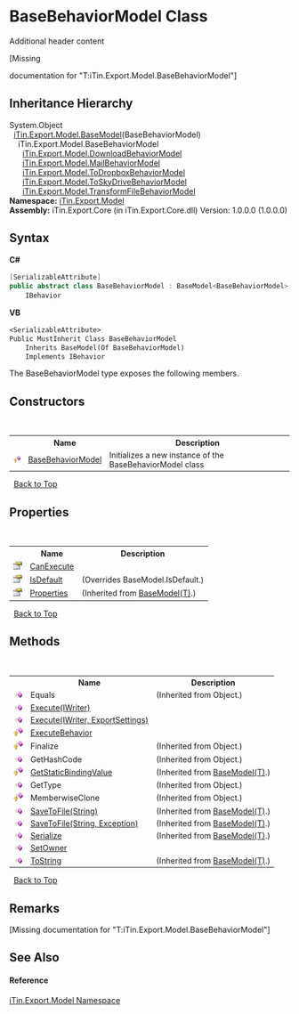 # BaseBehaviorModel Class
Additional header content 

\[Missing <summary> documentation for "T:iTin.Export.Model.BaseBehaviorModel"\]


## Inheritance Hierarchy
System.Object<br />&nbsp;&nbsp;<a href="6632f561-4175-f1f2-939c-ac8b10159529">iTin.Export.Model.BaseModel</a>(BaseBehaviorModel)<br />&nbsp;&nbsp;&nbsp;&nbsp;iTin.Export.Model.BaseBehaviorModel<br />&nbsp;&nbsp;&nbsp;&nbsp;&nbsp;&nbsp;<a href="9c61d0e9-dfab-fdcf-eff7-2e3921ad427c">iTin.Export.Model.DownloadBehaviorModel</a><br />&nbsp;&nbsp;&nbsp;&nbsp;&nbsp;&nbsp;<a href="46c2fd97-c21d-54e8-bb0a-d5358f48ad05">iTin.Export.Model.MailBehaviorModel</a><br />&nbsp;&nbsp;&nbsp;&nbsp;&nbsp;&nbsp;<a href="b97be2bd-34ba-d996-fe65-27163a4b9996">iTin.Export.Model.ToDropboxBehaviorModel</a><br />&nbsp;&nbsp;&nbsp;&nbsp;&nbsp;&nbsp;<a href="a90a5701-411d-5022-3ac6-2927c032340a">iTin.Export.Model.ToSkyDriveBehaviorModel</a><br />&nbsp;&nbsp;&nbsp;&nbsp;&nbsp;&nbsp;<a href="a68db287-f0b1-0ac4-5f2d-5bd8ee3b83c4">iTin.Export.Model.TransformFileBehaviorModel</a><br />
**Namespace:**&nbsp;<a href="ef57ffcc-e95e-b212-5a46-9aa6f5a3511f">iTin.Export.Model</a><br />**Assembly:**&nbsp;iTin.Export.Core (in iTin.Export.Core.dll) Version: 1.0.0.0 (1.0.0.0)

## Syntax

**C#**<br />
``` C#
[SerializableAttribute]
public abstract class BaseBehaviorModel : BaseModel<BaseBehaviorModel>, 
	IBehavior
```

**VB**<br />
``` VB
<SerializableAttribute>
Public MustInherit Class BaseBehaviorModel
	Inherits BaseModel(Of BaseBehaviorModel)
	Implements IBehavior
```

The BaseBehaviorModel type exposes the following members.


## Constructors
&nbsp;<table><tr><th></th><th>Name</th><th>Description</th></tr><tr><td>![Protected method](media/protmethod.gif "Protected method")</td><td><a href="5323ddfb-d4b7-9362-dbd3-7c9e48c43db4">BaseBehaviorModel</a></td><td>
Initializes a new instance of the BaseBehaviorModel class</td></tr></table>&nbsp;
<a href="#basebehaviormodel-class">Back to Top</a>

## Properties
&nbsp;<table><tr><th></th><th>Name</th><th>Description</th></tr><tr><td>![Public property](media/pubproperty.gif "Public property")</td><td><a href="490e87df-0a70-b7d6-1020-b72adfc5e3ed">CanExecute</a></td><td /></tr><tr><td>![Public property](media/pubproperty.gif "Public property")</td><td><a href="97ded36f-00a1-970b-ac0d-96f90390a5ff">IsDefault</a></td><td> (Overrides BaseModel.IsDefault.)</td></tr><tr><td>![Public property](media/pubproperty.gif "Public property")</td><td><a href="7e88785e-5670-4515-defa-d3f60ae16111">Properties</a></td><td> (Inherited from <a href="6632f561-4175-f1f2-939c-ac8b10159529">BaseModel(T)</a>.)</td></tr></table>&nbsp;
<a href="#basebehaviormodel-class">Back to Top</a>

## Methods
&nbsp;<table><tr><th></th><th>Name</th><th>Description</th></tr><tr><td>![Public method](media/pubmethod.gif "Public method")</td><td>Equals</td><td> (Inherited from Object.)</td></tr><tr><td>![Public method](media/pubmethod.gif "Public method")</td><td><a href="8f146636-5f9c-1a5f-1b11-939b55e93949">Execute(IWriter)</a></td><td /></tr><tr><td>![Public method](media/pubmethod.gif "Public method")</td><td><a href="9d56305d-a549-328a-5c31-3836b28cd954">Execute(IWriter, ExportSettings)</a></td><td /></tr><tr><td>![Protected method](media/protmethod.gif "Protected method")</td><td><a href="dec66c90-2a13-0a1d-5726-d99c2160fc54">ExecuteBehavior</a></td><td /></tr><tr><td>![Protected method](media/protmethod.gif "Protected method")</td><td>Finalize</td><td> (Inherited from Object.)</td></tr><tr><td>![Public method](media/pubmethod.gif "Public method")</td><td>GetHashCode</td><td> (Inherited from Object.)</td></tr><tr><td>![Protected method](media/protmethod.gif "Protected method")</td><td><a href="4253f171-71af-35d6-e1b1-47af647eb205">GetStaticBindingValue</a></td><td> (Inherited from <a href="6632f561-4175-f1f2-939c-ac8b10159529">BaseModel(T)</a>.)</td></tr><tr><td>![Public method](media/pubmethod.gif "Public method")</td><td>GetType</td><td> (Inherited from Object.)</td></tr><tr><td>![Protected method](media/protmethod.gif "Protected method")</td><td>MemberwiseClone</td><td> (Inherited from Object.)</td></tr><tr><td>![Public method](media/pubmethod.gif "Public method")</td><td><a href="60537b6c-f261-e08e-2eee-1007e9760316">SaveToFile(String)</a></td><td> (Inherited from <a href="6632f561-4175-f1f2-939c-ac8b10159529">BaseModel(T)</a>.)</td></tr><tr><td>![Public method](media/pubmethod.gif "Public method")</td><td><a href="81bbc161-83e1-ff91-7904-4b6a5260f76c">SaveToFile(String, Exception)</a></td><td> (Inherited from <a href="6632f561-4175-f1f2-939c-ac8b10159529">BaseModel(T)</a>.)</td></tr><tr><td>![Public method](media/pubmethod.gif "Public method")</td><td><a href="d84fa1d2-692a-9e10-e839-60da45d50f19">Serialize</a></td><td> (Inherited from <a href="6632f561-4175-f1f2-939c-ac8b10159529">BaseModel(T)</a>.)</td></tr><tr><td>![Public method](media/pubmethod.gif "Public method")</td><td><a href="7fdeb058-2ed4-0e45-bd15-7609902b3e88">SetOwner</a></td><td /></tr><tr><td>![Public method](media/pubmethod.gif "Public method")</td><td><a href="79c32584-b2b0-b6ca-0ade-5f0708e1a9b7">ToString</a></td><td> (Inherited from <a href="6632f561-4175-f1f2-939c-ac8b10159529">BaseModel(T)</a>.)</td></tr></table>&nbsp;
<a href="#basebehaviormodel-class">Back to Top</a>

## Remarks
\[Missing <remarks> documentation for "T:iTin.Export.Model.BaseBehaviorModel"\]

## See Also


#### Reference
<a href="ef57ffcc-e95e-b212-5a46-9aa6f5a3511f">iTin.Export.Model Namespace</a><br />